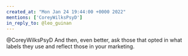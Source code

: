```yaml
---
created_at: "Mon Jan 24 19:44:00 +0000 2022"
mentions: ['CoreyWilksPsyD']
in_reply_to: @leo_guinan
---
```


@CoreyWilksPsyD And then, even better, ask those that opted in what labels they use and reflect those in your marketing.